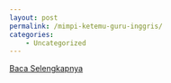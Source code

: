 ```yaml
---
layout: post
permalink: /mimpi-ketemu-guru-inggris/
categories:
    - Uncategorized
---
```


[Baca Selengkapnya](/01)